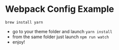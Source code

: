 # Webpack Config Example

```shell
brew install yarn
```
- go to your theme folder and launch ```yarn install```
- from the same folder just launch ```npm run watch```
- enjoy!
